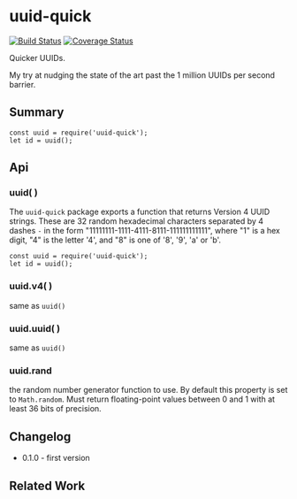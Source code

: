 uuid-quick
==========
[![Build Status](https://api.travis-ci.org/andrasq/node-uuid-quick.svg?branch=master)](https://travis-ci.org/andrasq/node-uuid-quick?branch=master)
[![Coverage Status](https://coveralls.io/repos/github/andrasq/node-uuid-quick/badge.svg?branch=master)](https://coveralls.io/github/andrasq/node-uuid-quick?branch=master)

Quicker UUIDs.

My try at nudging the state of the art past the 1 million UUIDs per second barrier.


Summary
-------

    const uuid = require('uuid-quick');
    let id = uuid();

Api
---

### uuid( )

The `uuid-quick` package exports a function that returns Version 4 UUID strings.  These are 32
random hexadecimal characters separated by 4 dashes `-` in the form
"11111111-1111-4111-8111-111111111111", where "1" is a hex digit, "4" is the letter '4', and "8"
is one of '8', '9', 'a' or 'b'.

    const uuid = require('uuid-quick');
    let id = uuid();

### uuid.v4( )

same as `uuid()`

### uuid.uuid( )

same as `uuid()`

### uuid.rand

the random number generator function to use.  By default this property is set to `Math.random`.
Must return floating-point values between 0 and 1 with at least 36 bits of precision.


Changelog
---------

- 0.1.0 - first version


Related Work
------------
